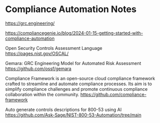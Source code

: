 # Compliance Automation Notes

https://grc.engineering/

https://compliancegenie.io/blog/2024-01-15-getting-started-with-compliance-automation

Open Security Controls Assessment Language
https://pages.nist.gov/OSCAL/

Gemara: GRC Engineering Model for Automated Risk Assessment
https://github.com/ossf/gemara

Compliance Framework is an open-source cloud compliance framework crafted to streamline and automate compliance processes. Its aim is to simplify compliance challenges and promote continuous compliance collaboration within the community.
https://github.com/compliance-framework

Auto generate controls descriptions for 800-53 using AI
https://github.com/Ask-Sage/NIST-800-53-Automation/tree/main
